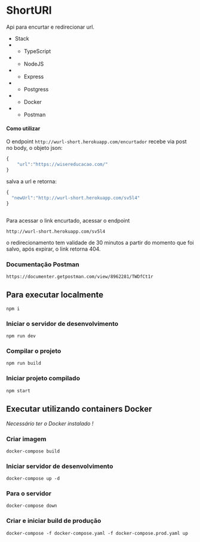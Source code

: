 
# ShortURl
Api para encurtar e redirecionar url.

 - Stack
 - - TypeScript 
 - - NodeJS
 - - Express
 - - Postgress
 - - Docker
 - - Postman
 
 #### Como utilizar
O endpoint `http://wurl-short.herokuapp.com/encurtador` recebe via post no body, o objeto json:
```javascript
{
	"url":"https://wisereducacao.com/"
}
```
salva a url e retorna:
  ```javascript
  {
    "newUrl":"http://wurl-short.herokuapp.com/sv5l4"
  }
  ```
 ##
<p>Para acessar o link encurtado, acessar o endpoint</p> 

`http://wurl-short.herokuapp.com/sv5l4`

<p>o redirecionamento tem validade de 30 minutos a partir do momento que foi salvo, após expirar, o link retorna 404.</p>


### Documentação Postman

    https://documenter.getpostman.com/view/8962281/TWDfCt1r


## Para executar localmente

`npm i`

### Iniciar o servidor de desenvolvimento

`npm run dev`

### Compilar o projeto

`npm run build`

### Iniciar projeto compilado

`npm start`

## Executar utilizando containers Docker

_Necessário ter o Docker instalado !_

### Criar imagem

`docker-compose build`

### Iniciar servidor de desenvolvimento

`docker-compose up -d`

### Para o servidor

`docker-compose down`

### Criar e iniciar build de produção

`docker-compose -f docker-compose.yaml -f docker-compose.prod.yaml up`
